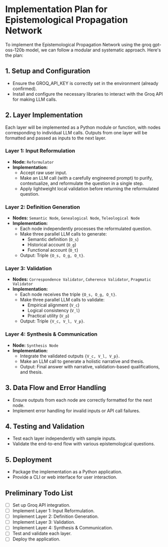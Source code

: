 # Implementation Plan for Epistemological Propagation Network

To implement the Epistemological Propagation Network using the groq
gpt-oss-120b model, we can follow a modular and systematic approach.
Here's the plan:

## 1. Setup and Configuration

- Ensure the GROQ_API_KEY is correctly set in the environment
  (already confirmed).
- Install and configure the necessary libraries to interact with the
  Groq API for making LLM calls.

## 2. Layer Implementation

Each layer will be implemented as a Python module or function, with
nodes corresponding to individual LLM calls. Outputs from one layer
will be formatted and passed as inputs to the next layer.

### Layer 1: Input Reformulation

- **Node:** `Reformulator`
- **Implementation:**
  - Accept raw user input.
  - Make an LLM call (with a carefully engineered prompt) to purify,
    contextualize, and reformulate the question in a single step.
  - Apply lightweight local validation before returning the reformulated question.

### Layer 2: Definition Generation

- **Nodes:** `Semantic Node`, `Genealogical Node`, `Teleological Node`
- **Implementation:**
  - Each node independently processes the reformulated question.
  - Make three parallel LLM calls to generate:
    - Semantic definition (`O_s`)
    - Historical account (`O_g`)
    - Functional account (`O_t`)
  - Output: Triple `{O_s, O_g, O_t}`.

### Layer 3: Validation

- **Nodes:** `Correspondence Validator`, `Coherence Validator`,
  `Pragmatic Validator`
- **Implementation:**
  - Each node receives the triple `{O_s, O_g, O_t}`.
  - Make three parallel LLM calls to validate:
    - Empirical alignment (`V_c`)
    - Logical consistency (`V_l`)
    - Practical utility (`V_p`)
  - Output: Triple `{V_c, V_l, V_p}`.

### Layer 4: Synthesis & Communication

- **Node:** `Synthesis Node`
- **Implementation:**
  - Integrate the validated outputs `{V_c, V_l, V_p}`.
  - Make an LLM call to generate a holistic narrative and thesis.
  - Output: Final answer with narrative, validation-based
    qualifications, and thesis.

## 3. Data Flow and Error Handling

- Ensure outputs from each node are correctly formatted for the next
  node.
- Implement error handling for invalid inputs or API call failures.

## 4. Testing and Validation

- Test each layer independently with sample inputs.
- Validate the end-to-end flow with various epistemological questions.

## 5. Deployment

- Package the implementation as a Python application.
- Provide a CLI or web interface for user interaction.

## Preliminary Todo List

- [ ] Set up Groq API integration.
- [ ] Implement Layer 1: Input Reformulation.
- [ ] Implement Layer 2: Definition Generation.
- [ ] Implement Layer 3: Validation.
- [ ] Implement Layer 4: Synthesis & Communication.
- [ ] Test and validate each layer.
- [ ] Deploy the application.
